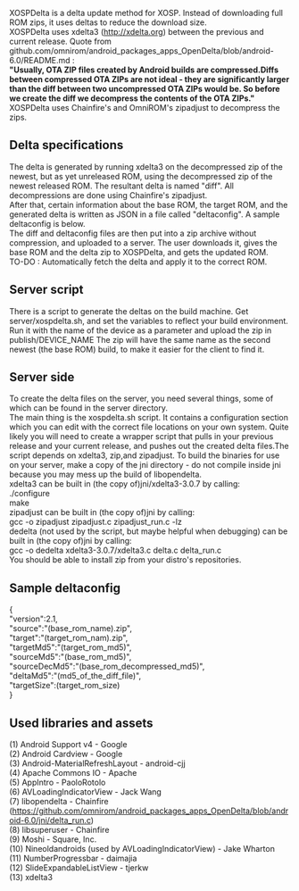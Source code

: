 XOSPDelta is a delta update method for XOSP. Instead of downloading full ROM zips, it uses deltas to reduce the download size.  
XOSPDelta uses xdelta3 (http://xdelta.org) between the previous and current release. Quote from github.com/omnirom/android_packages_apps_OpenDelta/blob/android-6.0/README.md   :  
**"Usually, OTA ZIP files created by Android builds are compressed.Diffs between compressed OTA ZIPs are not ideal - they are significantly larger than the diff between two uncompressed OTA ZIPs would be. So before we create the diff we decompress the contents of the OTA ZIPs."** XOSPDelta uses Chainfire's and OmniROM's zipadjust to decompress the zips.

Delta specifications
---------------------------------

The delta is generated by running xdelta3 on the decompressed zip of the newest, but as yet unreleased ROM, using the decompressed zip of the newest released ROM. The resultant delta is named "diff". All decompressions are done using Chainfire's zipadjust.  
After that, certain information about the base ROM, the target ROM, and the generated delta is written as JSON in a file called "deltaconfig". A sample deltaconfig is below.  
The diff and deltaconfig files are then put into a zip archive without compression, and uploaded to a server. The user downloads it, gives the base ROM and the delta zip to XOSPDelta, and gets the updated ROM.  
TO-DO : Automatically fetch the delta and apply it to the correct ROM.  

Server script
--------------

There is a script to generate the deltas on the build machine. Get server/xospdelta.sh, and set the variables to reflect your build environment. Run it with the name of the device as a parameter and upload the zip in publish/DEVICE_NAME
The zip will have the same name as the second newest (the base ROM) build, to make it easier for the client to find it.  

Server side
-----------

To create the delta files on the server, you need several things, some of which can be found in the server directory.  
The main thing is the xospdelta.sh script. It contains a configuration section which you can edit with the correct file locations on your own system. Quite likely you will need to create a wrapper script that pulls in your previous release and your current release, and pushes out the created delta files.The script depends on xdelta3, zip,and zipadjust.
To build the binaries for use on your server, make a copy of the jni directory - do not compile inside jni because you may mess up the build of libopendelta.  
xdelta3 can be built in (the copy of)jni/xdelta3-3.0.7 by calling:  
./configure  
make  
zipadjust can be built in (the copy of)jni by calling:  
gcc -o zipadjust zipadjust.c zipadjust_run.c -lz  
dedelta (not used by the script, but maybe helpful when debugging) can be built in (the copy of)jni by calling:  
gcc -o dedelta xdelta3-3.0.7/xdelta3.c delta.c delta_run.c  
You should be able to install zip from your distro's repositories.  

Sample deltaconfig
-------------------------------

{  
"version":2.1,  
"source":"(base_rom_name).zip",  
"target":"(target_rom_nam).zip",  
"targetMd5":"(target_rom_md5)",  
"sourceMd5":"(base_rom_md5)",  
"sourceDecMd5":"(base_rom_decompressed_md5)",  
"deltaMd5":"(md5_of_the_diff_file)",  
"targetSize":(target_rom_size)  
}  


Used libraries and assets
----------------------------------------

(1) Android Support v4 - Google  
(2) Android Cardview - Google  
(3) Android-MaterialRefreshLayout - android-cjj  
(4) Apache Commons IO - Apache  
(5) AppIntro - PaoloRotolo  
(6) AVLoadingIndicatorView - Jack Wang  
(7) libopendelta - Chainfire (https://github.com/omnirom/android_packages_apps_OpenDelta/blob/android-6.0/jni/delta_run.c)  
(8) libsuperuser - Chainfire  
(9) Moshi - Square, Inc.  
(10) Nineoldandroids (used by AVLoadingIndicatorView) - Jake Wharton  
(11) NumberProgressbar - daimajia  
(12) SlideExpandableListView - tjerkw  
(13) xdelta3  

